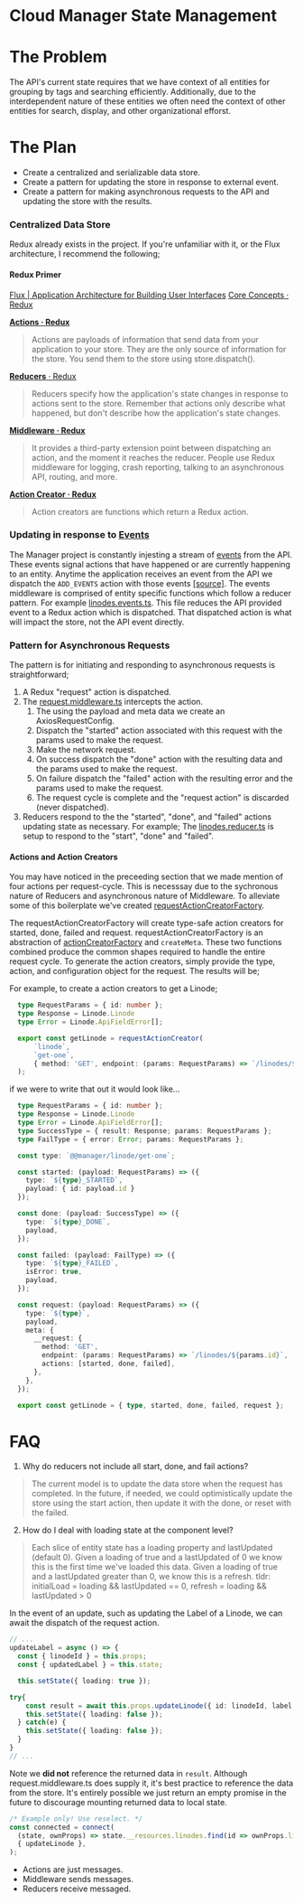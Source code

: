 # Cloud Manager State Management

# The Problem
The API's current state requires that we have context of all entities for grouping by tags and
searching efficiently. Additionally, due to the interdependent nature of these entities we often
need the context of other entities for search, display, and other organizational efforst.

# The Plan
- Create a centralized and serializable data store.
- Create a pattern for updating the store in response to external event.
- Create a pattern for making asynchronous requests to the API and updating the store with the results.

### Centralized Data Store
Redux already exists in the project. If you're unfamiliar with it, or the Flux architecture, I recommend
the following;

#### Redux Primer
[Flux | Application Architecture for Building User Interfaces](https://facebook.github.io/flux/)
[Core Concepts · Redux](https://redux.js.org/introduction/core-concepts)

[**Actions · Redux**](https://redux.js.org/basics/actions)
> Actions are payloads of information that send data from your application to your store. They are
the only source of information for the store. You send them to the store using store.dispatch().

[**Reducers** · Redux](https://redux.js.org/basics/reducers)
> Reducers specify how the application's state changes in response to actions sent to the store.
Remember that actions only describe what happened, but don't describe how the application's state changes.

[**Middleware · Redux**](https://redux.js.org/advanced/middleware)
> It provides a third-party extension point between dispatching an action, and the moment it reaches
the reducer. People use Redux middleware for logging, crash reporting, talking to an asynchronous API,
routing, and more.

[**Action Creator · Redux**](https://redux.js.org/recipes/reducing-boilerplate#action-creators)
> Action creators are functions which return a Redux action.

### Updating in response to [Events](https://developers.linode.com/api/v4#operation/getEvents)
The Manager project is constantly injesting a stream of [events](https://developers.linode.com/api/v4#operation/getEvents)
from the API. These events signal actions that have happened or are currently happening to an
entity. Anytime the application receives an event from the API  we dispatch the `ADD_EVENTS` action
with those events [\[source\]](src/store/events/events.reducer.ts#L226). The events middleware is
comprised of entity specific functions which follow a reducer pattern. For example
[linodes.events.ts](src/store/linodes/linodes.events.ts). This file reduces the API provided event
to a Redux action which is dispatched. That dispatched action is what will impact the store, not the
API event directly.

### Pattern for Asynchronous Requests
The pattern is for initiating and responding to asynchronous requests is straightforward;
1. A Redux "request" action is dispatched.
2. The [request.middleware.ts](src/store/request/request.middleware.ts) intercepts the action.
    1. The using the payload and meta data we create an AxiosRequestConfig.
    2. Dispatch the "started" action associated with this request with the params used to make the request.
    3. Make the network request.
    4. On success dispatch the "done" action with the resulting data and the params used to make the request.
    5. On failure dispatch the "failed" action with the resulting error and the params used to make the request.
    6. The request cycle is complete and the "request action" is discarded (never dispatched).
3. Reducers respond to the the "started", "done", and "failed" actions updating state as necessary. For
example; The [linodes.reducer.ts](src/store/linodes/linodes.reducer.ts) is setup to respond to the
"start", "done" and "failed".

#### Actions and Action Creators
You may have noticed in the preceeding section that we made mention of four actions per request-cycle.
This is necesssay due to the sychronous nature of Reducers and asynchronous nature of Middleware. To
alleviate some of this boilerplate we've created [requestActionCreatorFactory](src/store/request/request.helpers.ts#L102).

The requestActionCreatorFactory will create type-safe action creators for started, done, failed and request.
requestActionCreatorFactory is an abstraction of [actionCreatorFactory](https://github.com/aikoven/typescript-fsa/blob/master/src/index.ts#L154) and `createMeta`.
These two functions combined produce the common shapes required to handle the entire request cycle.
To generate the action creators, simply provide the type, action, and configuration object for the request.
The results will be;

For example, to create a action creators to get a Linode;

```ts
  type RequestParams = { id: number };
  type Response = Linode.Linode
  type Error = Linode.ApiFieldError[];

  export const getLinode = requestActionCreator(
      `linode`,
      `get-one`,
      { method: 'GET', endpoint: (params: RequestParams) => `/linodes/${params.id}` },
  );
```

if we were to write that out it would look like...
```ts
  type RequestParams = { id: number };
  type Response = Linode.Linode
  type Error = Linode.ApiFieldError[];
  type SuccessType = { result: Response; params: RequestParams };
  type FailType = { error: Error; params: RequestParams };

  const type: `@@manager/linode/get-one`;

  const started: (payload: RequestParams) => ({
    type: `${type}_STARTED`,
    payload: { id: payload.id }
  });

  const done: (payload: SuccessType) => ({
    type: `${type}_DONE`,
    payload,
  });

  const failed: (payload: FailType) => ({
    type: `${type}_FAILED`,
    isError: true,
    payload,
  });

  const request: (payload: RequestParams) => ({
    type: `${type}`,
    payload,
    meta: {
      __request: {
        method: 'GET',
        endpoint: (params: RequestParams) => `/linodes/${params.id}`,
        actions: [started, done, failed],
      },
    },
  });

  export const getLinode = { type, started, done, failed, request };
```


# FAQ
1. Why do reducers not include all start, done, and fail actions?
> The current model is to update the data store when the request has completed. In the future, if
needed, we could optimistically update the store using the start action, then update it with the
done, or reset with the failed.

2. How do I deal with loading state at the component level?
> Each slice of entity state has a loading property and lastUpdated (default 0). Given a loading of
true and a lastUpdated of 0 we know this is the first time we've loaded this data. Given a loading of
true and a lastUpdated greater than 0, we know this is a refresh.
tldr: initialLoad = loading && lastUpdated == 0, refresh = loading && lastUpdated > 0

In the event of an update, such as updating the Label of a Linode, we can await the dispatch of the
request action.
```ts
// ...
updateLabel = async () => {
  const { linodeId } = this.props;
  const { updatedLabel } = this.state;

  this.setState({ loading: true });

try{
    const result = await this.props.updateLinode({ id: linodeId, label: updatedLabel});
    this.setState({ loading: false });
  } catch(e) {
    this.setState({ loading: false });
  }
}
// ...
```
Note we **did not** reference the returned data in `result`. Although request.middleware.ts does supply it, it's
best practice to reference the data from the store. It's entirely possible we just return an empty promise
in the future to discourage mounting returned data to local state.

```ts
/* Example only! Use reselect. */
const connected = connect(
  (state, ownProps) => state.__resources.linodes.find(id => ownProps.linodeId),
  { updateLinode },
);
```

* Actions are just messages.
* Middleware sends messages.
* Reducers receive messaged.
